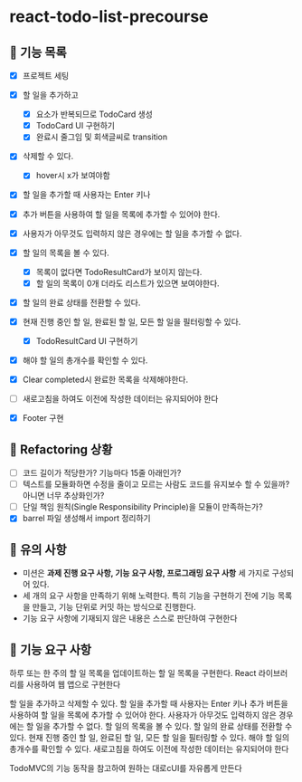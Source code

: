 # react-todo-list-precourse

## 🚀 기능 목록

- [x] 프로젝트 세팅
- [x] 할 일을 추가하고
  - [x] 요소가 반복되므로 TodoCard 생성
  - [x] TodoCard UI 구현하기
  - [x] 완료시 줄그임 및 회색글씨로 transition
- [x] 삭제할 수 있다.
  - [x] hover시 x가 보여야함
- [x] 할 일을 추가할 때 사용자는 Enter 키나
- [x] 추가 버튼을 사용하여 할 일을 목록에 추가할 수 있어야 한다.
- [x] 사용자가 아무것도 입력하지 않은 경우에는 할 일을 추가할 수 없다.
- [x] 할 일의 목록을 볼 수 있다.
  - [x] 목록이 없다면 TodoResultCard가 보이지 않는다.
  - [x] 할 일의 목록이 0개 더라도 리스트가 있으면 보여야한다.
- [x] 할 일의 완료 상태를 전환할 수 있다.
- [x] 현재 진행 중인 할 일, 완료된 할 일, 모든 할 일을 필터링할 수 있다.
  - [x] TodoResultCard UI 구현하기
- [x] 해야 할 일의 총개수를 확인할 수 있다.
- [x] Clear completed시 완료한 목록을 삭제해야한다.
- [ ] 새로고침을 하여도 이전에 작성한 데이터는 유지되어야 한다

- [x] Footer 구현

## 🚀 Refactoring 상황

- [ ] 코드 길이가 적당한가? 기능마다 15줄 아래인가?
- [ ] 텍스트를 모듈화하면 수정을 줄이고 모르는 사람도 코드를 유지보수 할 수 있을까? 아니면 너무 추상화인가?
- [ ] 단일 책임 원칙(Single Responsibility Principle)을 모듈이 만족하는가?
- [x] barrel 파일 생성해서 import 정리하기

## 🚀 유의 사항

- 미션은 **과제 진행 요구 사항, 기능 요구 사항, 프로그래밍 요구 사항** 세 가지로 구성되어 있다.
- 세 개의 요구 사항을 만족하기 위해 노력한다. 특히 기능을 구현하기 전에 기능 목록을 만들고, 기능 단위로 커밋 하는 방식으로 진행한다.
- 기능 요구 사항에 기재되지 않은 내용은 스스로 판단하여 구현한다

## 🚀 기능 요구 사항

하루 또는 한 주의 할 일 목록을 업데이트하는 할 일 목록을 구현한다.
React 라이브러리를 사용하여 웹 앱으로 구현한다

할 일을 추가하고 삭제할 수 있다.
할 일을 추가할 때 사용자는 Enter 키나 추가 버튼을 사용하여 할 일을 목록에 추가할 수 있어야 한다.
사용자가 아무것도 입력하지 않은 경우에는 할 일을 추가할 수 없다.
할 일의 목록을 볼 수 있다.
할 일의 완료 상태를 전환할 수 있다.
현재 진행 중인 할 일, 완료된 할 일, 모든 할 일을 필터링할 수 있다.
해야 할 일의 총개수를 확인할 수 있다.
새로고침을 하여도 이전에 작성한 데이터는 유지되어야 한다

TodoMVC의 기능 동작을 참고하여 원하는 대로cUI를 자유롭게 만든다
